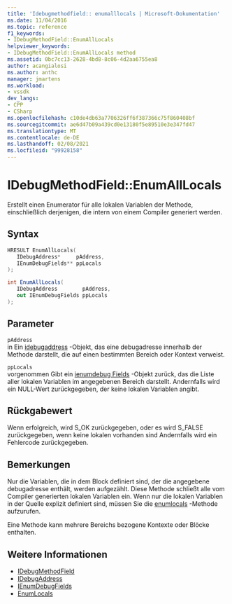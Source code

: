 ```yaml
---
title: 'Idebugmethodfield:: enumalllocals | Microsoft-Dokumentation'
ms.date: 11/04/2016
ms.topic: reference
f1_keywords:
- IDebugMethodField::EnumAllLocals
helpviewer_keywords:
- IDebugMethodField::EnumAllLocals method
ms.assetid: 0bc7cc13-2628-4bd8-8c06-4d2aa6755ea8
author: acangialosi
ms.author: anthc
manager: jmartens
ms.workload:
- vssdk
dev_langs:
- CPP
- CSharp
ms.openlocfilehash: c10de4db63a7706326ff6f387366c75f860408bf
ms.sourcegitcommit: ae6d47b09a439cd0e13180f5e89510e3e347fd47
ms.translationtype: MT
ms.contentlocale: de-DE
ms.lasthandoff: 02/08/2021
ms.locfileid: "99928158"
---
```

# <a name="idebugmethodfieldenumalllocals"></a>IDebugMethodField::EnumAllLocals
Erstellt einen Enumerator für alle lokalen Variablen der Methode, einschließlich derjenigen, die intern von einem Compiler generiert werden.

## <a name="syntax"></a>Syntax

```cpp
HRESULT EnumAllLocals( 
   IDebugAddress*     pAddress,
   IEnumDebugFields** ppLocals
);
```

```csharp
int EnumAllLocals(
   IDebugAddress        pAddress,
   out IEnumDebugFields ppLocals
);
```

## <a name="parameters"></a>Parameter
`pAddress`\
in Ein [idebugaddress](../../../extensibility/debugger/reference/idebugaddress.md) -Objekt, das eine debugadresse innerhalb der Methode darstellt, die auf einen bestimmten Bereich oder Kontext verweist.

`ppLocals`\
vorgenommen Gibt ein [ienumdebug Fields](../../../extensibility/debugger/reference/ienumdebugfields.md) -Objekt zurück, das die Liste aller lokalen Variablen im angegebenen Bereich darstellt. Andernfalls wird ein NULL-Wert zurückgegeben, der keine lokalen Variablen angibt.

## <a name="return-value"></a>Rückgabewert
 Wenn erfolgreich, wird S_OK zurückgegeben, oder es wird S_FALSE zurückgegeben, wenn keine lokalen vorhanden sind Andernfalls wird ein Fehlercode zurückgegeben.

## <a name="remarks"></a>Bemerkungen
 Nur die Variablen, die in dem Block definiert sind, der die angegebene debugadresse enthält, werden aufgezählt. Diese Methode schließt alle vom Compiler generierten lokalen Variablen ein. Wenn nur die lokalen Variablen in der Quelle explizit definiert sind, müssen Sie die [enumlocals](../../../extensibility/debugger/reference/idebugmethodfield-enumlocals.md) -Methode aufzurufen.

 Eine Methode kann mehrere Bereichs bezogene Kontexte oder Blöcke enthalten.

## <a name="see-also"></a>Weitere Informationen
- [IDebugMethodField](../../../extensibility/debugger/reference/idebugmethodfield.md)
- [IDebugAddress](../../../extensibility/debugger/reference/idebugaddress.md)
- [IEnumDebugFields](../../../extensibility/debugger/reference/ienumdebugfields.md)
- [EnumLocals](../../../extensibility/debugger/reference/idebugmethodfield-enumlocals.md)
